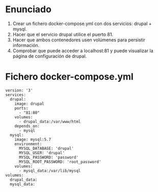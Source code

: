 # Enunciado #
1. Crear un fichero docker-compose.yml con dos servicios: drupal + mysql.
2. Hacer que el servicio drupal utilice el puerto 81.
3. Hacer que ambos contenedores usen volúmenes para persistir información.
4. Comprobar que puede acceder a localhost:81 y puede visualizar la página de configuración de drupal.
# Fichero docker-compose.yml #
```
version: '3'
services:
  drupal:
    image: drupal
    ports:
      - "81:80"
    volumes:
      - drupal_data:/var/www/html
    depends_on:
      - mysql
  mysql:
    image: mysql:5.7
    environment:
      MYSQL_DATABASE: 'drupal'
      MYSQL_USER: 'drupal'
      MYSQL_PASSWORD: 'password'
      MYSQL_ROOT_PASSWORD: 'root_password'
    volumes:
      - mysql_data:/var/lib/mysql
volumes:
  drupal_data:
  mysql_data:
```
